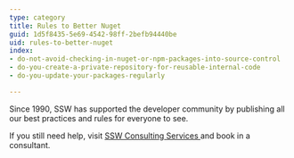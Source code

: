 ```yaml
---
type: category
title: Rules to Better Nuget
guid: 1d5f8435-5e69-4542-98ff-2befb94440be
uid: rules-to-better-nuget
index:
- do-not-avoid-checking-in-nuget-or-npm-packages-into-source-control
- do-you-create-a-private-repository-for-reusable-internal-code
- do-you-update-your-packages-regularly

---
```

<p>​Since 1990, SSW has supported the developer community by publishing all our best practices and rules for everyone to see.&#160;</p><p>If you still need help, visit&#160;<a href="http&#58;//www.ssw.com.au/ssw/Consulting/Default.aspx">SSW Consulting Services&#160;​</a>and book in a consultant.​​</p>


